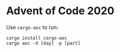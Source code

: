 # Advent of Code 2020

Use `cargo-aoc` to run:
```
cargo install cargo-aoc
cargo aoc -d [day] -p [part]
```